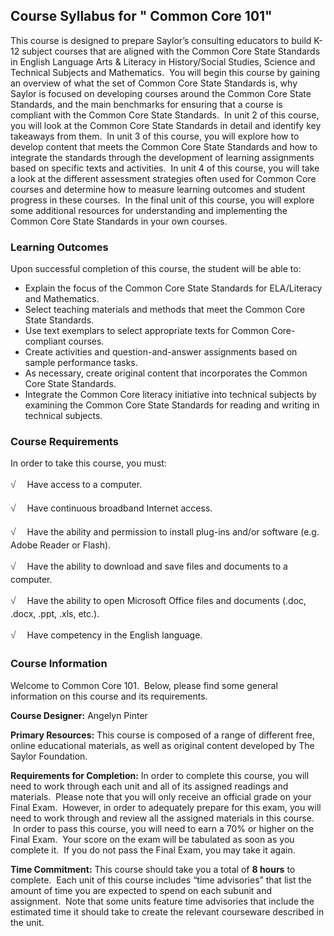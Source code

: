 Course Syllabus for " Common Core 101"
--------------------------------------

This course is designed to prepare Saylor’s consulting educators to
build K-12 subject courses that are aligned with the Common Core State
Standards in English Language Arts & Literacy in History/Social Studies,
Science and Technical Subjects and Mathematics.  You will begin this
course by gaining an overview of what the set of Common Core State
Standards is, why Saylor is focused on developing courses around the
Common Core State Standards, and the main benchmarks for ensuring that a
course is compliant with the Common Core State Standards.  In unit 2 of
this course, you will look at the Common Core State Standards in detail
and identify key takeaways from them.  In unit 3 of this course, you
will explore how to develop content that meets the Common Core State
Standards and how to integrate the standards through the development of
learning assignments based on specific texts and activities.  In unit 4
of this course, you will take a look at the different assessment
strategies often used for Common Core courses and determine how to
measure learning outcomes and student progress in these courses.  In the
final unit of this course, you will explore some additional resources
for understanding and implementing the Common Core State Standards in
your own courses.

### Learning Outcomes

Upon successful completion of this course, the student will be able
to:  

-   Explain the focus of the Common Core State Standards for
    ELA/Literacy and Mathematics.
-   Select teaching materials and methods that meet the Common Core
    State Standards.
-   Use text exemplars to select appropriate texts for Common
    Core-compliant courses.
-   Create activities and question-and-answer assignments based on
    sample performance tasks.
-   As necessary, create original content that incorporates the Common
    Core State Standards.
-   Integrate the Common Core literacy initiative into technical
    subjects by examining the Common Core State Standards for reading
    and writing in technical subjects.

### Course Requirements

In order to take this course, you must:  
  
 <span
style="color: rgb(85, 85, 85); font-family: 'Myriad Pro', 'Gill Sans', 'Gill Sans MT', Calibri, sans-serif; font-size: 16px; line-height: 24px; -webkit-text-size-adjust: none; ">√
   </span>Have access to a computer.  
  
 <span
style="color: rgb(85, 85, 85); font-family: 'Myriad Pro', 'Gill Sans', 'Gill Sans MT', Calibri, sans-serif; font-size: 16px; line-height: 24px; -webkit-text-size-adjust: none; ">√
   </span>Have continuous broadband Internet access.  
  
 <span
style="color: rgb(85, 85, 85); font-family: 'Myriad Pro', 'Gill Sans', 'Gill Sans MT', Calibri, sans-serif; font-size: 16px; line-height: 24px; -webkit-text-size-adjust: none; ">√
   </span>Have the ability and permission to install plug-ins and/or
software (e.g. Adobe Reader or Flash).  
  
 <span
style="color: rgb(85, 85, 85); font-family: 'Myriad Pro', 'Gill Sans', 'Gill Sans MT', Calibri, sans-serif; font-size: 16px; line-height: 24px; -webkit-text-size-adjust: none; ">√
   </span>Have the ability to download and save files and documents to a
computer.  
  
 <span
style="color: rgb(85, 85, 85); font-family: 'Myriad Pro', 'Gill Sans', 'Gill Sans MT', Calibri, sans-serif; font-size: 16px; line-height: 24px; -webkit-text-size-adjust: none; ">√
   </span>Have the ability to open Microsoft Office files and documents
(.doc, .docx, .ppt, .xls, etc.).  
  
 <span
style="color: rgb(85, 85, 85); font-family: 'Myriad Pro', 'Gill Sans', 'Gill Sans MT', Calibri, sans-serif; font-size: 16px; line-height: 24px; -webkit-text-size-adjust: none; ">√
   </span>Have competency in the English language.

### Course Information

Welcome to Common Core 101.  Below, please find some general information
on this course and its requirements.  
  
 **Course Designer:** Angelyn Pinter  
  
 **Primary Resources:** This course is composed of a range of different
free, online educational materials, as well as original content
developed by The Saylor Foundation.  
  
 **Requirements for Completion:** In order to complete this course, you
will need to work through each unit and all of its assigned readings and
materials.  Please note that you will only receive an official grade on
your Final Exam.  However, in order to adequately prepare for this exam,
you will need to work through and review all the assigned materials in
this course.  In order to pass this course, you will need to earn a 70%
or higher on the Final Exam.  Your score on the exam will be tabulated
as soon as you complete it.  If you do not pass the Final Exam, you may
take it again.  
  
 **Time Commitment:** This course should take you a total of **8
hours** to complete.  Each unit of this course includes “time
advisories” that list the amount of time you are expected to spend on
each subunit and assignment.  Note that some units feature time
advisories that include the estimated time it should take to create the
relevant courseware described in the unit.  
  

